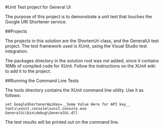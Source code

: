 #Unit Test project for General UI

The purpose of this project is to demonstrate a unit test that touches the
Google URI Shortener service.

##Projects

The projects in this solution are the ShortenUri class, and the GeneralUi
test project.  The test framework used is XUnit, using the Visual Studio
test integration.

The packages directory in the solution root was not added, since it contains
16Mb of compiled code for XUnit.  Follow the instructions on the XUnit wiki
to add it to the project.

##Running the Command Line Tests

The tools directory contains the XUnit command line utility. Use it as follows:

    set GoogleShortenerApiKey=__Some Value Here for API key__
    tools\xunit.console\xunit.console.exe GeneralUi\bin\debug\GeneralUi.dll

The test results will be printed out on the command line.
